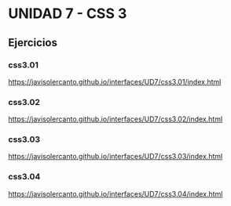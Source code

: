 # UNIDAD 7 - CSS 3

## Ejercicios

### css3.01

https://javisolercanto.github.io/interfaces/UD7/css3.01/index.html

### css3.02

https://javisolercanto.github.io/interfaces/UD7/css3.02/index.html

### css3.03

https://javisolercanto.github.io/interfaces/UD7/css3.03/index.html

### css3.04

https://javisolercanto.github.io/interfaces/UD7/css3.04/index.html